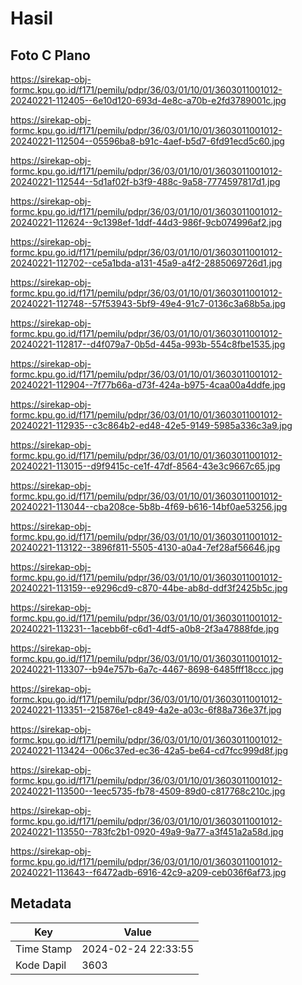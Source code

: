 # Hasil

## Foto C Plano

https://sirekap-obj-formc.kpu.go.id/f171/pemilu/pdpr/36/03/01/10/01/3603011001012-20240221-112405--6e10d120-693d-4e8c-a70b-e2fd3789001c.jpg

https://sirekap-obj-formc.kpu.go.id/f171/pemilu/pdpr/36/03/01/10/01/3603011001012-20240221-112504--05596ba8-b91c-4aef-b5d7-6fd91ecd5c60.jpg

https://sirekap-obj-formc.kpu.go.id/f171/pemilu/pdpr/36/03/01/10/01/3603011001012-20240221-112544--5d1af02f-b3f9-488c-9a58-7774597817d1.jpg

https://sirekap-obj-formc.kpu.go.id/f171/pemilu/pdpr/36/03/01/10/01/3603011001012-20240221-112624--9c1398ef-1ddf-44d3-986f-9cb074996af2.jpg

https://sirekap-obj-formc.kpu.go.id/f171/pemilu/pdpr/36/03/01/10/01/3603011001012-20240221-112702--ce5a1bda-a131-45a9-a4f2-2885069726d1.jpg

https://sirekap-obj-formc.kpu.go.id/f171/pemilu/pdpr/36/03/01/10/01/3603011001012-20240221-112748--57f53943-5bf9-49e4-91c7-0136c3a68b5a.jpg

https://sirekap-obj-formc.kpu.go.id/f171/pemilu/pdpr/36/03/01/10/01/3603011001012-20240221-112817--d4f079a7-0b5d-445a-993b-554c8fbe1535.jpg

https://sirekap-obj-formc.kpu.go.id/f171/pemilu/pdpr/36/03/01/10/01/3603011001012-20240221-112904--7f77b66a-d73f-424a-b975-4caa00a4ddfe.jpg

https://sirekap-obj-formc.kpu.go.id/f171/pemilu/pdpr/36/03/01/10/01/3603011001012-20240221-112935--c3c864b2-ed48-42e5-9149-5985a336c3a9.jpg

https://sirekap-obj-formc.kpu.go.id/f171/pemilu/pdpr/36/03/01/10/01/3603011001012-20240221-113015--d9f9415c-ce1f-47df-8564-43e3c9667c65.jpg

https://sirekap-obj-formc.kpu.go.id/f171/pemilu/pdpr/36/03/01/10/01/3603011001012-20240221-113044--cba208ce-5b8b-4f69-b616-14bf0ae53256.jpg

https://sirekap-obj-formc.kpu.go.id/f171/pemilu/pdpr/36/03/01/10/01/3603011001012-20240221-113122--3896f811-5505-4130-a0a4-7ef28af56646.jpg

https://sirekap-obj-formc.kpu.go.id/f171/pemilu/pdpr/36/03/01/10/01/3603011001012-20240221-113159--e9296cd9-c870-44be-ab8d-ddf3f2425b5c.jpg

https://sirekap-obj-formc.kpu.go.id/f171/pemilu/pdpr/36/03/01/10/01/3603011001012-20240221-113231--1acebb6f-c6d1-4df5-a0b8-2f3a47888fde.jpg

https://sirekap-obj-formc.kpu.go.id/f171/pemilu/pdpr/36/03/01/10/01/3603011001012-20240221-113307--b94e757b-6a7c-4467-8698-6485fff18ccc.jpg

https://sirekap-obj-formc.kpu.go.id/f171/pemilu/pdpr/36/03/01/10/01/3603011001012-20240221-113351--215876e1-c849-4a2e-a03c-6f88a736e37f.jpg

https://sirekap-obj-formc.kpu.go.id/f171/pemilu/pdpr/36/03/01/10/01/3603011001012-20240221-113424--006c37ed-ec36-42a5-be64-cd7fcc999d8f.jpg

https://sirekap-obj-formc.kpu.go.id/f171/pemilu/pdpr/36/03/01/10/01/3603011001012-20240221-113500--1eec5735-fb78-4509-89d0-c817768c210c.jpg

https://sirekap-obj-formc.kpu.go.id/f171/pemilu/pdpr/36/03/01/10/01/3603011001012-20240221-113550--783fc2b1-0920-49a9-9a77-a3f451a2a58d.jpg

https://sirekap-obj-formc.kpu.go.id/f171/pemilu/pdpr/36/03/01/10/01/3603011001012-20240221-113643--f6472adb-6916-42c9-a209-ceb036f6af73.jpg


## Metadata

| Key        | Value               |
| ---------- | ------------------- |
| Time Stamp | 2024-02-24 22:33:55 |
| Kode Dapil | 3603                |



